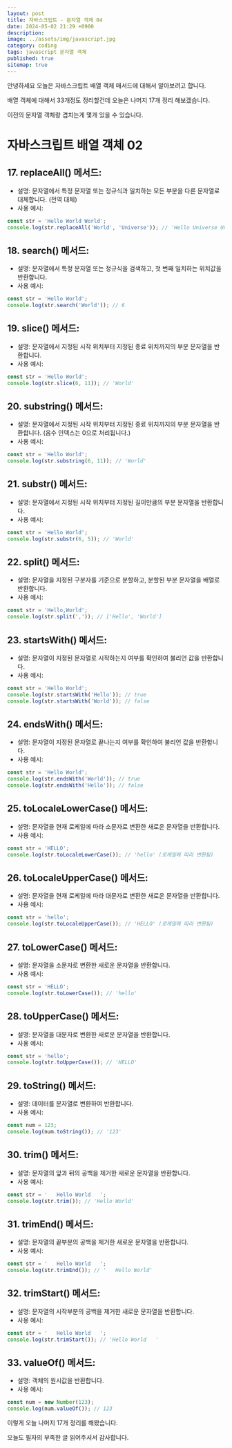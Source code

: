 ```yaml
---
layout: post
title: 자바스크립트 - 문자열 객체 04
date: 2024-05-02 21:29 +0900
description: 
image: ../assets/img/javascript.jpg
category: coding
tags: javascript 문자열 객체
published: true
sitemap: true
---
```


안녕하세요 오늘은 자바스크립트 배열 객체 매서드에 대해서 알아보려고 합니다.

배열 객체에 대해서 33개정도 정리할건데 오늘은 나머지 17개 정리 해보겠습니다.

이전의 문자열 객체랑 겹치는게 몇개 있을 수 있습니다.

# 자바스크립트 배열 객체 02

## 17. **replaceAll() 메서드**:
   - 설명: 문자열에서 특정 문자열 또는 정규식과 일치하는 모든 부분을 다른 문자열로 대체합니다. (전역 대체)
   - 사용 예시:
```javascript
const str = 'Hello World World';
console.log(str.replaceAll('World', 'Universe')); // 'Hello Universe Universe'
```

## 18. **search() 메서드**:
   - 설명: 문자열에서 특정 문자열 또는 정규식을 검색하고, 첫 번째 일치하는 위치값을 반환합니다.
   - 사용 예시:
```javascript
const str = 'Hello World';
console.log(str.search('World')); // 6
```

## 19. **slice() 메서드**:
   - 설명: 문자열에서 지정된 시작 위치부터 지정된 종료 위치까지의 부분 문자열을 반환합니다.
   - 사용 예시:
```javascript
const str = 'Hello World';
console.log(str.slice(6, 11)); // 'World'
```

## 20. **substring() 메서드**:
   - 설명: 문자열에서 지정된 시작 위치부터 지정된 종료 위치까지의 부분 문자열을 반환합니다. (음수 인덱스는 0으로 처리됩니다.)
   - 사용 예시:
```javascript
const str = 'Hello World';
console.log(str.substring(6, 11)); // 'World'
```

## 21. **substr() 메서드**:
   - 설명: 문자열에서 지정된 시작 위치부터 지정된 길이만큼의 부분 문자열을 반환합니다.
   - 사용 예시:
```javascript
const str = 'Hello World';
console.log(str.substr(6, 5)); // 'World'
```

## 22. **split() 메서드**:
   - 설명: 문자열을 지정된 구분자를 기준으로 분할하고, 분할된 부분 문자열을 배열로 반환합니다.
   - 사용 예시:
```javascript
const str = 'Hello,World';
console.log(str.split(',')); // ['Hello', 'World']
```

## 23. **startsWith() 메서드**:
   - 설명: 문자열이 지정된 문자열로 시작하는지 여부를 확인하여 불리언 값을 반환합니다.
   - 사용 예시:
```javascript
const str = 'Hello World';
console.log(str.startsWith('Hello')); // true
console.log(str.startsWith('World')); // false
```

## 24. **endsWith() 메서드**:
   - 설명: 문자열이 지정된 문자열로 끝나는지 여부를 확인하여 불리언 값을 반환합니다.
   - 사용 예시:
```javascript
const str = 'Hello World';
console.log(str.endsWith('World')); // true
console.log(str.endsWith('Hello')); // false
```

## 25. **toLocaleLowerCase() 메서드**:
   - 설명: 문자열을 현재 로케일에 따라 소문자로 변환한 새로운 문자열을 반환합니다.
   - 사용 예시:
```javascript
const str = 'HELLO';
console.log(str.toLocaleLowerCase()); // 'hello' (로케일에 따라 변환됨)
```

## 26. **toLocaleUpperCase() 메서드**:
   - 설명: 문자열을 현재 로케일에 따라 대문자로 변환한 새로운 문자열을 반환합니다.
   - 사용 예시:
```javascript
const str = 'hello';
console.log(str.toLocaleUpperCase()); // 'HELLO' (로케일에 따라 변환됨)
```

## 27. **toLowerCase() 메서드**:
   - 설명: 문자열을 소문자로 변환한 새로운 문자열을 반환합니다.
   - 사용 예시:
```javascript
const str = 'HELLO';
console.log(str.toLowerCase()); // 'hello'
```

## 28. **toUpperCase() 메서드**:
   - 설명: 문자열을 대문자로 변환한 새로운 문자열을 반환합니다.
   - 사용 예시:
```javascript
const str = 'hello';
console.log(str.toUpperCase()); // 'HELLO'
```

## 29. **toString() 메서드**:
   - 설명: 데이터를 문자열로 변환하여 반환합니다.
   - 사용 예시:
```javascript
const num = 123;
console.log(num.toString()); // '123'
```

## 30. **trim() 메서드**:
   - 설명: 문자열의 앞과 뒤의 공백을 제거한 새로운 문자열을 반환합니다.
   - 사용 예시:
```javascript
const str = '   Hello World   ';
console.log(str.trim()); // 'Hello World'
```

## 31. **trimEnd() 메서드**:
   - 설명: 문자열의 끝부분의 공백을 제거한 새로운 문자열을 반환합니다.
   - 사용 예시:
```javascript
const str = '   Hello World   ';
console.log(str.trimEnd()); // '   Hello World'
```

## 32. **trimStart() 메서드**:
   - 설명: 문자열의 시작부분의 공백을 제거한 새로운 문자열을 반환합니다.
   - 사용 예시:
```javascript
const str = '   Hello World   ';
console.log(str.trimStart()); // 'Hello World   '
```

## 33. **valueOf() 메서드**:
   - 설명: 객체의 원시값을 반환합니다.
   - 사용 예시:
```javascript
const num = new Number(123);
console.log(num.valueOf()); // 123
```

이렇게 오늘 나머지 17개 정리를 해봤습니다.

오늘도 필자의 부족한 글 읽어주셔서 감사합니다.
